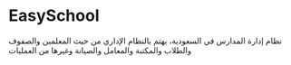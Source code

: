 # EasySchool
نظام إدارة المدارس في السعودية، يهتم بالنظام الإداري من حيث المعلمين والصفوف والطلاب والمكتبة والمعامل والصيانة وغيرها من العمليات

